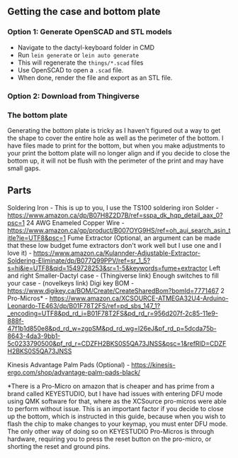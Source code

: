 ## Getting the case and bottom plate

### Option 1: Generate OpenSCAD and STL models

- Navigate to the dactyl-keyboard folder in CMD
- Run `lein generate` or `lein auto generate`
- This will regenerate the `things/*.scad` files
- Use OpenSCAD to open a `.scad` file.
- When done, render the file and export as an STL file.

### Option 2: Download from Thingiverse

### The bottom plate

Generating the bottom plate is tricky as I haven't figured out a way to get the shape to cover the entire hole as well as the perimeter of the bottom. I have files made to print for the bottom, but when you make adjustments to your print the bottom plate will no longer align and if you decide to close the bottom up, it will not be flush with the perimeter of the print and may have small gaps.

## Parts

Soldering Iron - This is up to you, I use the TS100 soldering iron
Solder - https://www.amazon.ca/dp/B07H8Z2D7B/ref=sspa_dk_hqp_detail_aax_0?psc=1
24 AWG Enameled Copper Wire - https://www.amazon.ca/gp/product/B007OYG9HS/ref=oh_aui_search_asin_title?ie=UTF8&psc=1
Fume Extractor (Optional, an argument can be made that these low budget fume extractors don't work well but I use one and I love it) - https://www.amazon.ca/Kulannder-Adjustable-Extractor-Soldering-Eliminate/dp/B077Q99PPV/ref=sr_1_5?s=hi&ie=UTF8&qid=1549728253&sr=1-5&keywords=fume+extractor
Left and right Smaller-Dactyl case - (Thingiverse link)
Enough switches to fill your case - (novelkeys link)
Digi key BOM - https://www.digikey.ca/BOM/Create/CreateSharedBom?bomId=7771467
2 Pro-Micros* - https://www.amazon.ca/XCSOURCE-ATMEGA32U4-Arduino-Leonardo-TE463/dp/B01F78T2FS/ref=pd_sbs_147_1?_encoding=UTF8&pd_rd_i=B01F78T2FS&pd_rd_r=956d207f-2c85-11e9-888f-47f1b1d850e8&pd_rd_w=zgpSM&pd_rd_wg=I26eJ&pf_rd_p=5dcda75b-8643-4da3-9bb1-5c0233790500&pf_rd_r=CDZFH2BKS0S5QA73JNSS&psc=1&refRID=CDZFH2BKS0S5QA73JNSS

Kinesis Advantage Palm Pads (Optional) - https://kinesis-ergo.com/shop/advantage-palm-pads-black/

*There is a Pro-Micro on amazon that is cheaper and has prime from a brand called KEYESTUDIO, but I have had issues with entering DFU mode using QMK software for that, where as the XCSource pro-micros were able to perform without issue. This is an important factor if you decide to close up the bottom, which is instructed in this guide, because when you wish to flash the chip to make changes to your keymap, you must enter DFU mode. The only other way of doing so on KEYESTUDIO Pro-Micros is through hardware, requiring you to press the reset button on the pro-micro, or shorting the reset and ground pins.
